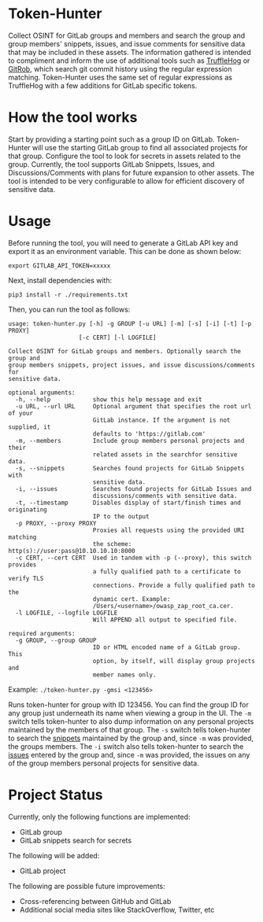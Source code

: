 # Token-Hunter

Collect OSINT for GitLab groups and members and search the group and group members' snippets, issues, and issue comments for sensitive data that may be included in these assets. The information gathered is intended to compliment and inform the use of additional tools such as [TruffleHog](https://github.com/dxa4481/truffleHog) or [GitRob](https://github.com/michenriksen/gitrob), which search git commit history using the regular expression matching.  Token-Hunter uses the same set of regular expressions as TruffleHog with a few additions for GitLab specific tokens.

# How the tool works

Start by providing a starting point such as a group ID on GitLab.  Token-Hunter will use the starting GitLab group to find all associated projects for that group.  Configure the tool to look for secrets in assets related to the group.  Currently, the tool supports GitLab Snippets, Issues, and Discussions/Comments with plans for future expansion to other assets.  The tool is intended to be very configurable to allow for efficient discovery of sensitive data. 

# Usage

Before running the tool, you will need to generate a GitLab API key and export it as an environment variable. This can be done as shown below:

```
export GITLAB_API_TOKEN=xxxxx
```

Next, install dependencies with:

```
pip3 install -r ./requirements.txt
```

Then, you can run the tool as follows:

```
usage: token-hunter.py [-h] -g GROUP [-u URL] [-m] [-s] [-i] [-t] [-p PROXY]
                    [-c CERT] [-l LOGFILE]

Collect OSINT for GitLab groups and members. Optionally search the group and
group members snippets, project issues, and issue discussions/comments for
sensitive data.

optional arguments:
  -h, --help            show this help message and exit
  -u URL, --url URL     Optional argument that specifies the root url of your
                        GitLab instance. If the argument is not supplied, it
                        defaults to 'https://gitlab.com'
  -m, --members         Include group members personal projects and their
                        related assets in the searchfor sensitive data.
  -s, --snippets        Searches found projects for GitLab Snippets with
                        sensitive data.
  -i, --issues          Searches found projects for GitLab Issues and
                        discussions/comments with sensitive data.
  -t, --timestamp       Disables display of start/finish times and originating
                        IP to the output
  -p PROXY, --proxy PROXY
                        Proxies all requests using the provided URI matching
                        the scheme: http(s)://user:pass@10.10.10.10:8000
  -c CERT, --cert CERT  Used in tandem with -p (--proxy), this switch provides
                        a fully qualified path to a certificate to verify TLS
                        connections. Provide a fully qualified path to the
                        dynamic cert. Example:
                        /Users/<username>/owasp_zap_root_ca.cer.
  -l LOGFILE, --logfile LOGFILE
                        Will APPEND all output to specified file.

required arguments:
  -g GROUP, --group GROUP
                        ID or HTML encoded name of a GitLab group. This
                        option, by itself, will display group projects and
                        member names only.
```

Example: `./token-hunter.py -gmsi <123456>`

Runs token-hunter for group with ID 123456\. You can find the group ID for any group just underneath its name when viewing a group in the UI. The `-m` switch tells token-hunter to also dump information on any personal projects maintained by the members of that group. The `-s` switch tells token-hunter to search the [snippets](https://docs.gitlab.com/ee/user/snippets.html) maintained by the group and, since `-m` was provided, the groups members. The `-i` switch also tells token-hunter to search the [issues](https://docs.gitlab.com/ee/user/project/issues/) entered by the group and, since `-m` was provided, the issues on any of the group members personal projects for sensitive data.

# Project Status

Currently, only the following functions are implemented:

- GitLab group
- GitLab snippets search for secrets

The following will be added:

- GitLab project

The following are possible future improvements:

- Cross-referencing between GitHub and GitLab
- Additional social media sites like StackOverflow, Twitter, etc
